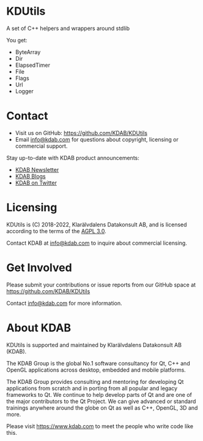 KDUtils
=======
A set of C++ helpers and wrappers around stdlib

You get:

* ByteArray
* Dir
* ElapsedTimer
* File
* Flags
* Url
* Logger


Contact
=======
* Visit us on GitHub: https://github.com/KDAB/KDUtils
* Email info@kdab.com for questions about copyright, licensing or commercial support.

Stay up-to-date with KDAB product announcements:

* [KDAB Newsletter](https://news.kdab.com)
* [KDAB Blogs](https://www.kdab.com/category/blogs)
* [KDAB on Twitter](https://twitter.com/KDABQt)

Licensing
=========
KDUtils is (C) 2018-2022, Klarälvdalens Datakonsult AB, and is licensed according to
the terms of the [AGPL 3.0](LICENSES/AGPL-3.0-only.txt).

Contact KDAB at <info@kdab.com> to inquire about commercial licensing.

Get Involved
============
Please submit your contributions or issue reports from our GitHub space at
https://github.com/KDAB/KDUtils

Contact info@kdab.com for more information.

About KDAB
==========
KDUtils is supported and maintained by Klarälvdalens Datakonsult AB (KDAB).

The KDAB Group is the global No.1 software consultancy for Qt, C++ and
OpenGL applications across desktop, embedded and mobile platforms.

The KDAB Group provides consulting and mentoring for developing Qt applications
from scratch and in porting from all popular and legacy frameworks to Qt.
We continue to help develop parts of Qt and are one of the major contributors
to the Qt Project. We can give advanced or standard trainings anywhere
around the globe on Qt as well as C++, OpenGL, 3D and more.

Please visit https://www.kdab.com to meet the people who write code like this.
